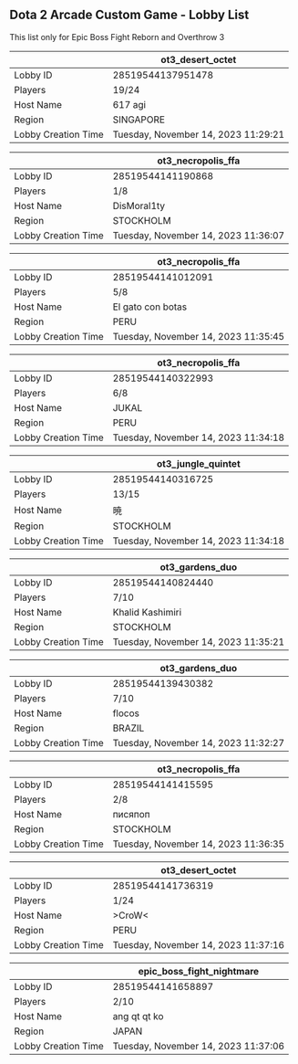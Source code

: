 ## Dota 2 Arcade Custom Game - Lobby List

This list only for Epic Boss Fight Reborn and Overthrow 3

|  | ot3_desert_octet |
| ------ | ------ |
| Lobby ID | 28519544137951478 |
| Players | 19/24 |
| Host Name | 617 agi |
| Region | SINGAPORE |
| Lobby Creation Time | Tuesday, November 14, 2023 11:29:21 |


|  | ot3_necropolis_ffa |
| ------ | ------ |
| Lobby ID | 28519544141190868 |
| Players | 1/8 |
| Host Name | DisMoral1ty |
| Region | STOCKHOLM |
| Lobby Creation Time | Tuesday, November 14, 2023 11:36:07 |


|  | ot3_necropolis_ffa |
| ------ | ------ |
| Lobby ID | 28519544141012091 |
| Players | 5/8 |
| Host Name | El gato con botas |
| Region | PERU |
| Lobby Creation Time | Tuesday, November 14, 2023 11:35:45 |


|  | ot3_necropolis_ffa |
| ------ | ------ |
| Lobby ID | 28519544140322993 |
| Players | 6/8 |
| Host Name | JUKAL |
| Region | PERU |
| Lobby Creation Time | Tuesday, November 14, 2023 11:34:18 |


|  | ot3_jungle_quintet |
| ------ | ------ |
| Lobby ID | 28519544140316725 |
| Players | 13/15 |
| Host Name | 暁 | <3 leler |
| Region | STOCKHOLM |
| Lobby Creation Time | Tuesday, November 14, 2023 11:34:18 |


|  | ot3_gardens_duo |
| ------ | ------ |
| Lobby ID | 28519544140824440 |
| Players | 7/10 |
| Host Name | Khalid Kashimiri |
| Region | STOCKHOLM |
| Lobby Creation Time | Tuesday, November 14, 2023 11:35:21 |


|  | ot3_gardens_duo |
| ------ | ------ |
| Lobby ID | 28519544139430382 |
| Players | 7/10 |
| Host Name | flocos |
| Region | BRAZIL |
| Lobby Creation Time | Tuesday, November 14, 2023 11:32:27 |


|  | ot3_necropolis_ffa |
| ------ | ------ |
| Lobby ID | 28519544141415595 |
| Players | 2/8 |
| Host Name | писяпоп |
| Region | STOCKHOLM |
| Lobby Creation Time | Tuesday, November 14, 2023 11:36:35 |


|  | ot3_desert_octet |
| ------ | ------ |
| Lobby ID | 28519544141736319 |
| Players | 1/24 |
| Host Name | >CroW< |
| Region | PERU |
| Lobby Creation Time | Tuesday, November 14, 2023 11:37:16 |


|  | epic_boss_fight_nightmare |
| ------ | ------ |
| Lobby ID | 28519544141658897 |
| Players | 2/10 |
| Host Name | ang qt qt ko |
| Region | JAPAN |
| Lobby Creation Time | Tuesday, November 14, 2023 11:37:06 |


